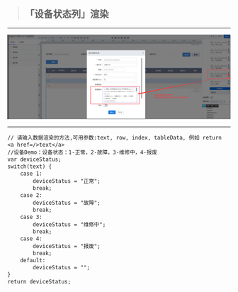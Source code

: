 > ## **「设备状态列」渲染**

---

![设备状态列](assets/img/DeviceInfo-PageDesign-objectService-statusColumn.png "设备状态列")

---

```JS
// 请输入数据渲染的方法,可用参数:text, row, index, tableData, 例如 return <a href=/>text</a>
//设备Demo：设备状态：1-正常，2-故障，3-维修中，4-报废
var deviceStatus;
switch(text) {
    case 1:
        deviceStatus = "正常";
        break;
    case 2:
        deviceStatus = "故障";
        break;
    case 3:
        deviceStatus = "维修中";
        break;
    case 4:
        deviceStatus = "报废";
        break;
    default:
        deviceStatus = "";
} 
return deviceStatus;
```